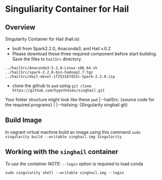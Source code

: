 # Singuliarity Container for Hail
## Overview
Singularity Container for Hail (hail.is)
- built from Spark2.2.0, Anaconda3, and Hail v.0.2
- Please download these three required component before start building. Save the files to `hailSrc` directory.
```
../hailSrc/Anaconda3-5.2.0-Linux-x86_64.sh
../hailSrc/spark-2.2.0-bin-hadoop2.7.tgz
../hailSrc/Hail-devel-1f253167d53c-Spark-2.2.0.zip
```
- clone the github to `pwd` using `git clone https://github.com/hypotheses/singhail.git`

Your folder structure might look like these
`pwd`
   |--hailSrc: {source code for the required programs}
   |
   |--hailsing: {Singularity singhail git}


## Build Image
In vagrant virtual machine build an image using this command
```sudo singularity build --writable singhail.img Singularity```

## Working with the `singhail` container
*To use the container*
_NOTE_: `--login` option is required to load conda
```
sudo singularity shell --writable singhail.img --login
```

